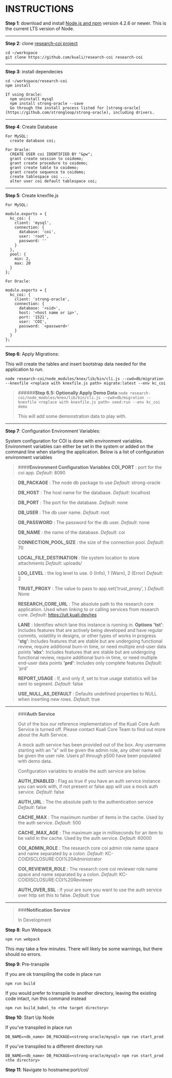 INSTRUCTIONS
================

**Step 1**: download and install [Node.js and npm](https://docs.npmjs.com/getting-started/installing-node) version 4.2.6 or newer. This is the current LTS version of Node.

----------
**Step 2**: clone [research-coi project](https://github.com/kuali/research-coi)
```
cd ~/workspace
git clone https://github.com/kuali/research-coi research-coi
```
----------
**Step 3**: install dependecies
```
cd ~/workspace/research-coi
npm install

If using Oracle:
  npm uninstall mysql
  npm install strong-oracle --save
  Go through the install process listed for [strong-oracle](https://github.com/strongloop/strong-oracle), including drivers.
```
----------
**Step 4**: Create Database
```
For MySQL:
  create database coi;

For Oracle:
  CREATE USER coi IDENTIFIED BY "&pw";
  grant create session to coidemo;
  grant create procedure to coidemo;
  grant create table to coidemo;
  grant create sequence to coidemo;
  create tablespace coi ....
  alter user coi default tablespace coi;
```

----------
**Step 5**: Create knexfile.js
```
For MySQL:

module.exports = {
  kc_coi: {
    client: 'mysql',
    connection: {
      database: 'coi',
      user: 'root',
      password: ''
    }
  },
  pool: {
    min: 2,
    max: 20
  }
};

For Oracle:

module.exports = {
  kc_coi: {
    client: 'strong-oracle',
    connection: {
      database: '<sid>',
      host: '<host name or ip>',
      port: '1521',
      user: 'COI',
      password: `<password>'
    }
  }
};

```
----------

**Step 6**: Apply Migrations:

This will create the tables and insert bootstrap data needed for the application to run.
```
node research-coi/node_modules/knex/lib/bin/cli.js --cwd=db/migration --knexfile <replace with knexfile.js path> migrate:latest --env kc_coi
```



>######**Step 6.5: Optionally Apply Demo Data**
> ```node research-coi/node_modules/knex/lib/bin/cli.js --cwd=db/migration --knexfile <replace with knexfile.js path> seed:run --env kc_coi demo```
>
> This will add some demonstration data to play with.

----------

**Step 7**: Configuration Environment Variables:

System configuration for COI is done with environment variables. Environment variables can either be set in the system or added on the command line when starting the application. Below is a list of configuration environment variables

>####**Environment Configuration Variables**
>**COI_PORT**
>: port for the coi app.
>*Default*: 8090

>**DB_PACKAGE**
>: The node db package to use
>*Default*: strong-oracle

>**DB_HOST**
>: The host name for the database.
>*Default*: localhost

>**DB_PORT**
>: The port for the database.
>*Default*: none

>**DB_USER**
>: The db user name.
>*Default*: root
>
>**DB_PASSWORD**
>: The password for the db user.
>*Default*: none
>
>**DB_NAME**
>:  the name of the database.
>*Default*: coi
>
>**CONNECTION_POOL_SIZE**
>:  the size of the connection pool.
>*Default*: 70
>
>**LOCAL_FILE_DESTINATION**
>:  file system location to store attachments
>*Default*: uploads/
>
>**LOG_LEVEL**
>:  the log level to use.  0 (Info), 1 (Warn), 2 (Error)
>*Default*: 2
>
>**TRUST_PROXY**
>: The value to pass to app.set('trust_proxy', <YOUR STRING HERE>)
>*Default*:  None
>
>**RESEARCH_CORE_URL**
>: The absolute path to the research core application. Used when linking to or calling services from research core.
>  *Default*: https://uit.kuali.dev/res
>
>**LANE**
>: Identifies which lane this instance is running in.
>  **Options**
> **'tst'**: Includes features that are actively being developed and have regular commits, volatility in designs, or other types of works in progress
> **'stg'**: Includes features that are stable but are undergoing functional review, require additional burn-in time, or need multiple end-user data points
> **'sbx'**: Includes features that are stable but are undergoing functional review, require additional burn-in time, or need multiple end-user data points
> **'prd'**: Includes only complete features
>  *Default*: 'prd'
>
>**REPORT_USAGE**
>: If, and only if, set to true usage statistics will be sent to segment.
>*Default*:  false
>
>**USE_NULL_AS_DEFAULT**
>: Defaults undefined properties to NULL when inserting new rows.
>*Default*: true

-------

>###**Auth Service**
>
>Out of the box our reference implementation of the Kuali Core Auth Service is turned off. Please contact Kuali Core Team to find out more about the Auth Service.
>
>A mock auth service has been provided out of the box.  Any username starting with an "a" will be given the admin role, any other name will be given the user role.  Users p1 through p500 have been populated with demo data.
>
>Configuration variables to enable the auth service are below.
>
>**AUTH_ENABLED**
>: Flag as true if you have an auth service instance you can work with, if not present or false app will use a mock auth service.
>*Default*: false
>
>**AUTH_URL**
>: The the absolute path to the authentication service
>*Default*: false
>
>**CACHE_MAX**
>: The maximum number of items in the cache. Used by the auth service.
>*Default*: 500
>
>**CACHE_MAX_AGE**
>: The maximum age in milliseconds for an item to be valid in the cache. Used by the auth service.
>*Default*: 60000
>
>**COI_ADMIN_ROLE**
>: The research core coi admin role name space and name separated by a colon.
> *Default*:  KC-COIDISCLOSURE:COI%20Administrator
>
>**COI_REVIEWER_ROLE**
>: The research core coi reviewer role name space and name separated by a colon.
> *Default*:  KC-COIDISCLOSURE:COI%20Reviewer
>
>**AUTH_OVER_SSL**
> : If your are sure you want to use the auth service over http set this to false.
> *Default*:  true

-------

>###**Notification Service**
>
>In Development
>

**Step 8**: Run Webpack
```
npm run webpack
```
This may take a few minutes. There will likely be some warnings, but there should no errors.

**Step 9**: Pre-transpile

If you are ok transpiling the code in place run
```
npm run build
```
If you would prefer to transpile to another directory, leaving the existing code intact, run this command instead
```
npm run build_babel_to <the target directory>
```

**Step 10**: Start Up Node

If you've transpiled in place run
```
DB_NAME=<db_name> DB_PACKAGE=<strong-oracle/mysql> npm run start_prod
```

If you've transpiled to a different directory run
```
DB_NAME=<db_name> DB_PACKAGE=<strong-oracle/mysql> npm run start_prod <the directory>
```

**Step 11**: Navigate to hostname:port/coi/
